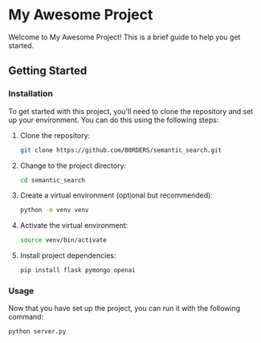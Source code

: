 # My Awesome Project

Welcome to My Awesome Project! This is a brief guide to help you get started.

## Getting Started

### Installation

To get started with this project, you'll need to clone the repository and set up your environment. You can do this using the following steps:

1. Clone the repository:

   ```bash
   git clone https://github.com/B0RDERS/semantic_search.git
   ```

2. Change to the project directory:

   ```bash
   cd semantic_search
   ```

3. Create a virtual environment (optional but recommended):

   ```bash
   python -m venv venv
   ```

4. Activate the virtual environment:

   ```bash
   source venv/bin/activate
   ```

5. Install project dependencies:

   ```bash
   pip install flask pymongo openai
   ```

### Usage

Now that you have set up the project, you can run it with the following command:

```bash
python server.py
```

